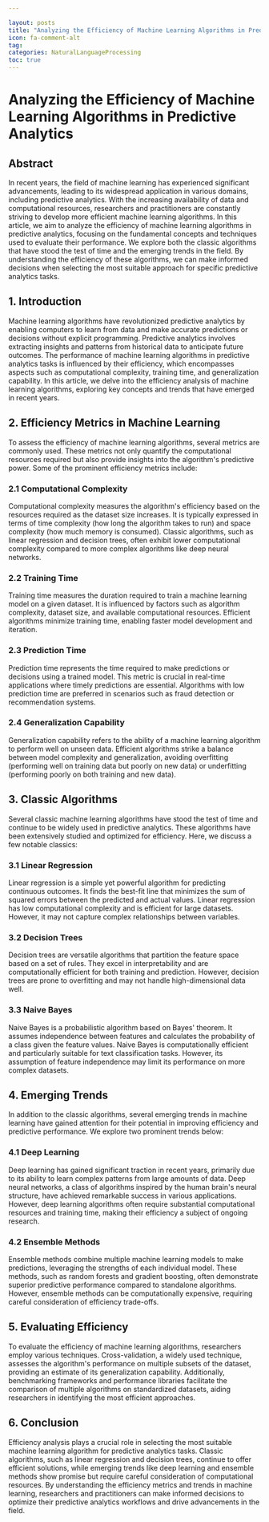 ```yaml
---

layout: posts
title: "Analyzing the Efficiency of Machine Learning Algorithms in Predictive Analytics"
icon: fa-comment-alt
tag:      
categories: NaturalLanguageProcessing
toc: true
---
```




# Analyzing the Efficiency of Machine Learning Algorithms in Predictive Analytics

## Abstract

In recent years, the field of machine learning has experienced significant advancements, leading to its widespread application in various domains, including predictive analytics. With the increasing availability of data and computational resources, researchers and practitioners are constantly striving to develop more efficient machine learning algorithms. In this article, we aim to analyze the efficiency of machine learning algorithms in predictive analytics, focusing on the fundamental concepts and techniques used to evaluate their performance. We explore both the classic algorithms that have stood the test of time and the emerging trends in the field. By understanding the efficiency of these algorithms, we can make informed decisions when selecting the most suitable approach for specific predictive analytics tasks.

## 1. Introduction

Machine learning algorithms have revolutionized predictive analytics by enabling computers to learn from data and make accurate predictions or decisions without explicit programming. Predictive analytics involves extracting insights and patterns from historical data to anticipate future outcomes. The performance of machine learning algorithms in predictive analytics tasks is influenced by their efficiency, which encompasses aspects such as computational complexity, training time, and generalization capability. In this article, we delve into the efficiency analysis of machine learning algorithms, exploring key concepts and trends that have emerged in recent years.

## 2. Efficiency Metrics in Machine Learning

To assess the efficiency of machine learning algorithms, several metrics are commonly used. These metrics not only quantify the computational resources required but also provide insights into the algorithm's predictive power. Some of the prominent efficiency metrics include:

### 2.1 Computational Complexity

Computational complexity measures the algorithm's efficiency based on the resources required as the dataset size increases. It is typically expressed in terms of time complexity (how long the algorithm takes to run) and space complexity (how much memory is consumed). Classic algorithms, such as linear regression and decision trees, often exhibit lower computational complexity compared to more complex algorithms like deep neural networks.

### 2.2 Training Time

Training time measures the duration required to train a machine learning model on a given dataset. It is influenced by factors such as algorithm complexity, dataset size, and available computational resources. Efficient algorithms minimize training time, enabling faster model development and iteration.

### 2.3 Prediction Time

Prediction time represents the time required to make predictions or decisions using a trained model. This metric is crucial in real-time applications where timely predictions are essential. Algorithms with low prediction time are preferred in scenarios such as fraud detection or recommendation systems.

### 2.4 Generalization Capability

Generalization capability refers to the ability of a machine learning algorithm to perform well on unseen data. Efficient algorithms strike a balance between model complexity and generalization, avoiding overfitting (performing well on training data but poorly on new data) or underfitting (performing poorly on both training and new data).

## 3. Classic Algorithms

Several classic machine learning algorithms have stood the test of time and continue to be widely used in predictive analytics. These algorithms have been extensively studied and optimized for efficiency. Here, we discuss a few notable classics:

### 3.1 Linear Regression

Linear regression is a simple yet powerful algorithm for predicting continuous outcomes. It finds the best-fit line that minimizes the sum of squared errors between the predicted and actual values. Linear regression has low computational complexity and is efficient for large datasets. However, it may not capture complex relationships between variables.

### 3.2 Decision Trees

Decision trees are versatile algorithms that partition the feature space based on a set of rules. They excel in interpretability and are computationally efficient for both training and prediction. However, decision trees are prone to overfitting and may not handle high-dimensional data well.

### 3.3 Naive Bayes

Naive Bayes is a probabilistic algorithm based on Bayes' theorem. It assumes independence between features and calculates the probability of a class given the feature values. Naive Bayes is computationally efficient and particularly suitable for text classification tasks. However, its assumption of feature independence may limit its performance on more complex datasets.

## 4. Emerging Trends

In addition to the classic algorithms, several emerging trends in machine learning have gained attention for their potential in improving efficiency and predictive performance. We explore two prominent trends below:

### 4.1 Deep Learning

Deep learning has gained significant traction in recent years, primarily due to its ability to learn complex patterns from large amounts of data. Deep neural networks, a class of algorithms inspired by the human brain's neural structure, have achieved remarkable success in various applications. However, deep learning algorithms often require substantial computational resources and training time, making their efficiency a subject of ongoing research.

### 4.2 Ensemble Methods

Ensemble methods combine multiple machine learning models to make predictions, leveraging the strengths of each individual model. These methods, such as random forests and gradient boosting, often demonstrate superior predictive performance compared to standalone algorithms. However, ensemble methods can be computationally expensive, requiring careful consideration of efficiency trade-offs.

## 5. Evaluating Efficiency

To evaluate the efficiency of machine learning algorithms, researchers employ various techniques. Cross-validation, a widely used technique, assesses the algorithm's performance on multiple subsets of the dataset, providing an estimate of its generalization capability. Additionally, benchmarking frameworks and performance libraries facilitate the comparison of multiple algorithms on standardized datasets, aiding researchers in identifying the most efficient approaches.

## 6. Conclusion

Efficiency analysis plays a crucial role in selecting the most suitable machine learning algorithm for predictive analytics tasks. Classic algorithms, such as linear regression and decision trees, continue to offer efficient solutions, while emerging trends like deep learning and ensemble methods show promise but require careful consideration of computational resources. By understanding the efficiency metrics and trends in machine learning, researchers and practitioners can make informed decisions to optimize their predictive analytics workflows and drive advancements in the field.